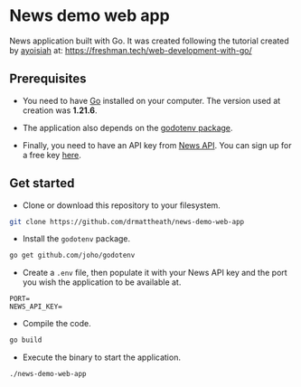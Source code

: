 # News demo web app

News application built with Go. It was created following the tutorial created by
[ayoisiah](https://github.com/ayoisaiah) at: https://freshman.tech/web-development-with-go/

## Prerequisites

- You need to have [Go](https://golang.org/dl/) installed on your computer. The
version used at creation was **1.21.6**.

- The application also depends on the [godotenv package](https://github.com/joho/godotenv).

- Finally, you need to have an API key from [News API](https://newsapi.org). You can sign up for a free key [here](https://newsapi.org/account).

## Get started

- Clone or download this repository to your filesystem.

```bash
git clone https://github.com/drmattheath/news-demo-web-app
```

- Install the `godotenv` package.

```bash
go get github.com/joho/godotenv
```

- Create a `.env` file, then populate it with your News API key and the port you wish the application to be available at.

```env
PORT=
NEWS_API_KEY=
```

- Compile the code.

```bash
go build
```

- Execute the binary to start the application.

```bash
./news-demo-web-app
```

